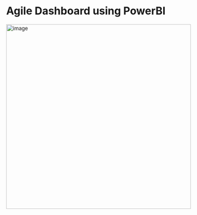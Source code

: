 # Agile Dashboard using PowerBI

<img width="496" alt="image" src="https://github.com/rovinluan/PowerBI/assets/164318248/42d87d56-20f8-48a3-8691-8012794c88d4">
